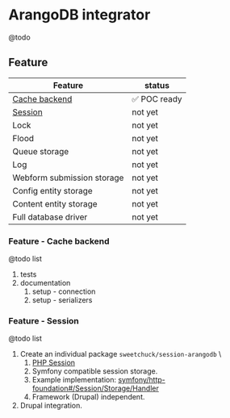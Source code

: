 # ArangoDB integrator

@todo


## Feature

| Feature                                   | status             |
|-------------------------------------------|--------------------|
| [Cache backend](#feature---cache-backend) | &#x2705; POC ready |
| [Session](#feature---session)             | not yet            |
| Lock                                      | not yet            |
| Flood                                     | not yet            |
| Queue storage                             | not yet            |
| Log                                       | not yet            |
| Webform submission storage                | not yet            |
| Config entity storage                     | not yet            |
| Content entity storage                    | not yet            |
| Full database driver                      | not yet            |


### Feature - Cache backend

@todo list

1. tests
2. documentation
   1. setup - connection
   2. setup - serializers


### Feature - Session

@todo list

1. Create an individual package `sweetchuck/session-arangodb` \
   1. [PHP Session](https://www.php.net/manual/en/book.session.php)
   2. Symfony compatible session storage.
   3. Example implementation: [symfony/http-foundation#/Session/Storage/Handler](https://github.com/symfony/http-foundation/tree/6.2/Session/Storage/Handler)
   4. Framework (Drupal) independent.
2. Drupal integration.
